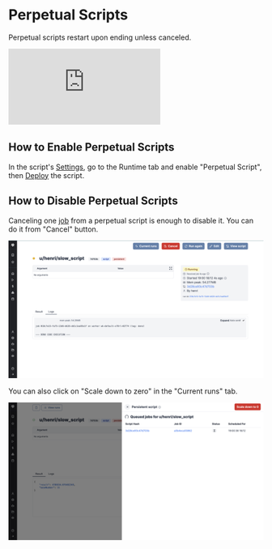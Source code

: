 # Perpetual Scripts

Perpetual scripts restart upon ending unless canceled.

<iframe
	style={{ aspectRatio: '16/9' }}
	src="https://www.youtube.com/embed/5uw3JWiIFp0?vq=hd1080"
	title="Perpetual Scripts"
	frameBorder="0"
	allow="accelerometer; autoplay; clipboard-write; encrypted-media; gyroscope; picture-in-picture; web-share"
	allowFullScreen
	className="border-2 rounded-xl object-cover w-full dark:border-gray-800"
></iframe>

## How to Enable Perpetual Scripts

In the script's [Settings](./settings.mdx), go to the Runtime tab and enable "Perpetual Script", then [Deploy](../core_concepts/0_draft_and_deploy/index.mdx) the script.

## How to Disable Perpetual Scripts

Canceling one [job](../core_concepts/20_jobs/index.mdx) from a perpetual script is enough to disable it. You can do it from "Cancel" button.

![Cancel perpetual script](../assets/script_editor/cancel.png "Cancel perpetual script")

You can also click on "Scale down to zero" in the "Current runs" tab.

![Scale down to zero](../assets/script_editor/scale_down_to_zero.png "Scale down to zero")